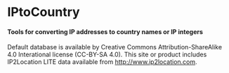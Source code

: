 # IPtoCountry
#### Tools for converting IP addresses to country names or IP integers
Default database is available by Creative Commons Attribution-ShareAlike 4.0 Interational license (CC-BY-SA 4.0).
This site or product includes IP2Location LITE data available from http://www.ip2location.com.
